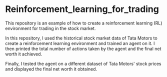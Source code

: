 # Reinforcement_learning_for_trading
This repository is an example of how to create a reinforcement learning (RL) environment for trading in the stock market.

In this repository, I used the historical stock market data of Tata Motors to create a reinforcement learning environment and trained an agent on it. I then printed the total number of actions taken by the agent and the final net worth it achieved.

Finally, I tested the agent on a different dataset of Tata Motors' stock prices and displayed the final net worth it obtained.
